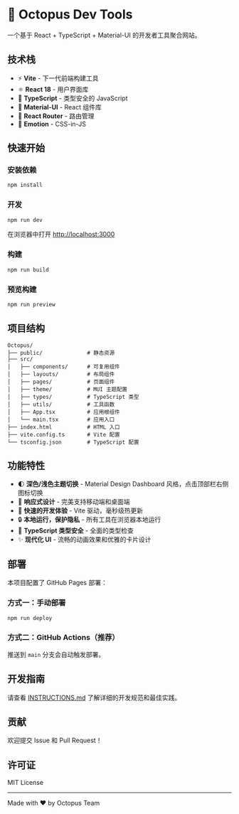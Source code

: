 # 🐙 Octopus Dev Tools

一个基于 React + TypeScript + Material-UI 的开发者工具聚合网站。

## 技术栈

- ⚡️ **Vite** - 下一代前端构建工具
- ⚛️ **React 18** - 用户界面库
- 🔷 **TypeScript** - 类型安全的 JavaScript
- 🎨 **Material-UI** - React 组件库
- 🔀 **React Router** - 路由管理
- 💅 **Emotion** - CSS-in-JS

## 快速开始

### 安装依赖

```bash
npm install
```

### 开发

```bash
npm run dev
```

在浏览器中打开 [http://localhost:3000](http://localhost:3000)

### 构建

```bash
npm run build
```

### 预览构建

```bash
npm run preview
```

## 项目结构

```
Octopus/
├── public/              # 静态资源
├── src/
│   ├── components/      # 可复用组件
│   ├── layouts/         # 布局组件
│   ├── pages/           # 页面组件
│   ├── theme/           # MUI 主题配置
│   ├── types/           # TypeScript 类型
│   ├── utils/           # 工具函数
│   ├── App.tsx          # 应用根组件
│   └── main.tsx         # 应用入口
├── index.html           # HTML 入口
├── vite.config.ts       # Vite 配置
└── tsconfig.json        # TypeScript 配置
```

## 功能特性

- 🌓 **深色/浅色主题切换** - Material Design Dashboard 风格，点击顶部栏右侧图标切换
- 📱 **响应式设计** - 完美支持移动端和桌面端
- 🚀 **快速的开发体验** - Vite 驱动，毫秒级热更新
- 🔒 **本地运行，保护隐私** - 所有工具在浏览器本地运行
- 🎯 **TypeScript 类型安全** - 全面的类型检查
- ✨ **现代化 UI** - 流畅的动画效果和优雅的卡片设计

## 部署

本项目配置了 GitHub Pages 部署：

### 方式一：手动部署

```bash
npm run deploy
```

### 方式二：GitHub Actions（推荐）

推送到 `main` 分支会自动触发部署。

## 开发指南

请查看 [INSTRUCTIONS.md](./INSTRUCTIONS.md) 了解详细的开发规范和最佳实践。

## 贡献

欢迎提交 Issue 和 Pull Request！

## 许可证

MIT License

---

Made with ❤️ by Octopus Team

